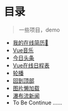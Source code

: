 # 目录

> 一些项目，demo

* [我的在线简历👻](https://jaejiang.github.io/resume/resume-page/index)
* [Vue音乐](http://jianghangxuan.coding.me/music/vue-music/page)
* [今日头条](https://jaejiang.github.io/resume/今日头条/index)
* [Vue在线日程表](http://jianghangxuan.coding.me/todo/todos/page)
* [轮播](https://github.com/JaeJiang/resume/tree/master/slide)
* [回到顶部](https://jaejiang.github.io/resume/回到顶部/回到顶部)
* [图片懒加载](https://jaejiang.github.io/resume/图片懒加载/懒加载)
* [瀑布流新闻](https://jaejiang.github.io/resume/waterfall-page/waterfall)
* To Be Continue …...